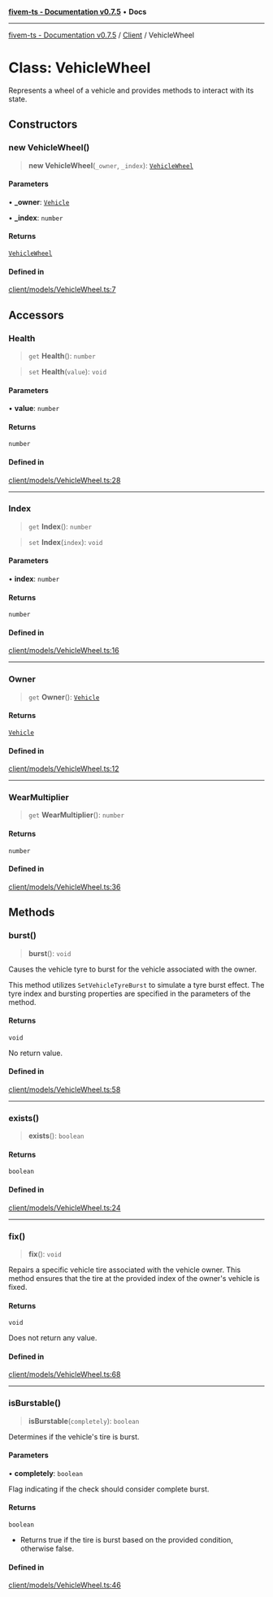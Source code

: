 [**fivem-ts - Documentation v0.7.5**](../../../README.md) • **Docs**

***

[fivem-ts - Documentation v0.7.5](../../../README.md) / [Client](../README.md) / VehicleWheel

# Class: VehicleWheel

Represents a wheel of a vehicle and provides methods to interact with its state.

## Constructors

### new VehicleWheel()

> **new VehicleWheel**(`_owner`, `_index`): [`VehicleWheel`](VehicleWheel.md)

#### Parameters

• **\_owner**: [`Vehicle`](Vehicle.md)

• **\_index**: `number`

#### Returns

[`VehicleWheel`](VehicleWheel.md)

#### Defined in

[client/models/VehicleWheel.ts:7](https://github.com/Purpose-Dev/fivem-ts/blob/main/src/client/models/VehicleWheel.ts#L7)

## Accessors

### Health

> `get` **Health**(): `number`

> `set` **Health**(`value`): `void`

#### Parameters

• **value**: `number`

#### Returns

`number`

#### Defined in

[client/models/VehicleWheel.ts:28](https://github.com/Purpose-Dev/fivem-ts/blob/main/src/client/models/VehicleWheel.ts#L28)

***

### Index

> `get` **Index**(): `number`

> `set` **Index**(`index`): `void`

#### Parameters

• **index**: `number`

#### Returns

`number`

#### Defined in

[client/models/VehicleWheel.ts:16](https://github.com/Purpose-Dev/fivem-ts/blob/main/src/client/models/VehicleWheel.ts#L16)

***

### Owner

> `get` **Owner**(): [`Vehicle`](Vehicle.md)

#### Returns

[`Vehicle`](Vehicle.md)

#### Defined in

[client/models/VehicleWheel.ts:12](https://github.com/Purpose-Dev/fivem-ts/blob/main/src/client/models/VehicleWheel.ts#L12)

***

### WearMultiplier

> `get` **WearMultiplier**(): `number`

#### Returns

`number`

#### Defined in

[client/models/VehicleWheel.ts:36](https://github.com/Purpose-Dev/fivem-ts/blob/main/src/client/models/VehicleWheel.ts#L36)

## Methods

### burst()

> **burst**(): `void`

Causes the vehicle tyre to burst for the vehicle associated with the owner.

This method utilizes `SetVehicleTyreBurst` to simulate a tyre burst effect.
The tyre index and bursting properties are specified in the parameters of the method.

#### Returns

`void`

No return value.

#### Defined in

[client/models/VehicleWheel.ts:58](https://github.com/Purpose-Dev/fivem-ts/blob/main/src/client/models/VehicleWheel.ts#L58)

***

### exists()

> **exists**(): `boolean`

#### Returns

`boolean`

#### Defined in

[client/models/VehicleWheel.ts:24](https://github.com/Purpose-Dev/fivem-ts/blob/main/src/client/models/VehicleWheel.ts#L24)

***

### fix()

> **fix**(): `void`

Repairs a specific vehicle tire associated with the vehicle owner.
This method ensures that the tire at the provided index of the owner's vehicle is fixed.

#### Returns

`void`

Does not return any value.

#### Defined in

[client/models/VehicleWheel.ts:68](https://github.com/Purpose-Dev/fivem-ts/blob/main/src/client/models/VehicleWheel.ts#L68)

***

### isBurstable()

> **isBurstable**(`completely`): `boolean`

Determines if the vehicle's tire is burst.

#### Parameters

• **completely**: `boolean`

Flag indicating if the check should consider complete burst.

#### Returns

`boolean`

- Returns true if the tire is burst based on the provided condition, otherwise false.

#### Defined in

[client/models/VehicleWheel.ts:46](https://github.com/Purpose-Dev/fivem-ts/blob/main/src/client/models/VehicleWheel.ts#L46)
